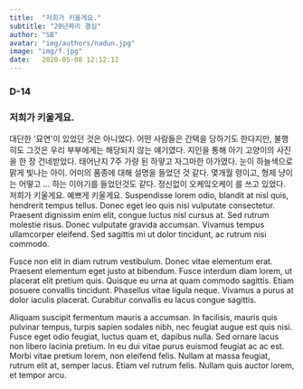 ```yaml
---
title:  "저희가 키울게요."
subtitle: "20년짜리 결심"
author: "SB"
avatar: "img/authors/nadun.jpg"
image: "img/f.jpg"
date:   2020-05-08 12:12:12
---
```

### D-14

### 저희가 키울게요.
대단한 '묘연'이 있었던 것은 아니었다. 어떤 사람들은 간택을 당하기도 한다지만, 불행히도 그것은 우리 부부에게는 해당되지 않는 얘기였다. 지인을 통해 아기 고양이의 사진을 한 장 건네받았다. 태어난지 7주 가량 된 하얗고 자그마한 아가였다. 눈이 하늘색으로 맑게 빛나는 아이. 어미의 품종에 대해 설명을 들었던 것 같다. 몇개월 령이고, 형제 냥이는 어떻고 ... 하는 이야기를 들었던것도 같다. 정신없이 오케잌오케이 를 쓰고 있었다. 저희가 키울게요. 예쁘게 키울게요. 
Suspendisse lorem odio, blandit at nisl quis, hendrerit tempus tellus. Donec eget leo quis nisi vulputate consectetur. Praesent dignissim enim elit, congue luctus nisl cursus at. Sed rutrum molestie risus. Donec vulputate gravida accumsan. Vivamus tempus ullamcorper eleifend. Sed sagittis mi ut dolor tincidunt, ac rutrum nisi commodo.

Fusce non elit in diam rutrum vestibulum. Donec vitae elementum erat. Praesent elementum eget justo at bibendum. Fusce interdum diam lorem, ut placerat elit pretium quis. Quisque eu urna at quam commodo sagittis. Etiam posuere convallis tincidunt. Phasellus vitae ligula neque. Vivamus a purus at dolor iaculis placerat. Curabitur convallis eu lacus congue sagittis.

Aliquam suscipit fermentum mauris a accumsan. In facilisis, mauris quis pulvinar tempus, turpis sapien sodales nibh, nec feugiat augue est quis nisi. Fusce eget odio feugiat, luctus quam et, dapibus nulla. Sed ornare lacus non libero lacinia pretium. In eu dui vitae purus euismod feugiat ac ac est. Morbi vitae pretium lorem, non eleifend felis. Nullam at massa feugiat, rutrum elit at, semper lacus. Etiam vel rutrum felis. Nullam quis auctor lorem, et tempor arcu.
